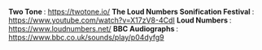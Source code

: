 <b> Two Tone </b> : https://twotone.io/
<b> The Loud Numbers Sonification Festival </b>: https://www.youtube.com/watch?v=X17zV8-4CdI
<b> Loud Numbers </b>: https://www.loudnumbers.net/
<b> BBC Audiographs </b>: https://www.bbc.co.uk/sounds/play/p04dyfg9
